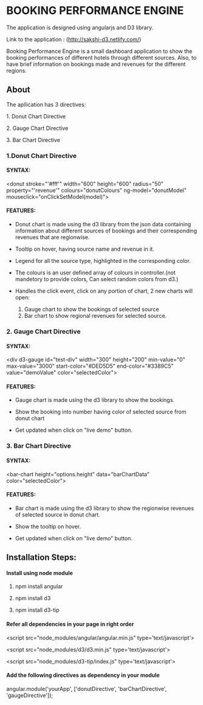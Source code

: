 
# BOOKING PERFORMANCE ENGINE
The application is designed using angularjs and D3 library.  

Link to the application :  (http://sakshi-d3.netlify.com/)


Booking Performance Engine is a small dashboard application to show the booking performances of different hotels through different sources. Also, to have brief information on bookings made and revenues for the different regions.


## About

The apllication has 3 directives:

   1\. Donut Chart Directive

   2\. Gauge Chart Directive

   3\. Bar Chart Directive

### 1.Donut Chart Directive
 

#### SYNTAX:

<span><</span>donut stroke="'#fff'" width="600" height="600" radius="50" property="'revenue'" colours="donutColours" ng-model="donutModel" mouseclick="onClickSetModel(model)">

#### FEATURES:

*   Donut chart is made using the d3 library from the json data containing information about different sources of bookings and their corresponding revenues that are regionwise.

*   Tooltip on hover, having source name and revenue in it.

*   Legend for all the source type, highlighted in the corresponding color.

*   The colours is an user defined array of colours in controller.(not mandetory to provide colors, Can select random colors from d3.)

*   Handles the click event, click on any portion of chart, 2 new charts will open:  

    1. Gauge chart to show the bookings of selected source  
    2. Bar chart to show regional revenues for selected source.



### 2\. Gauge Chart Directive



#### SYNTAX:

<span><</span>div d3-gauge id="test-div" width="300" height="200" min-value="0" max-value="3000" start-color="#DED5D5" end-color="#3389C5" value="demoValue" color="selectedColor">

#### FEATURES:

   * Gauge chart is made using the d3 library to show the bookings.

   * Show the booking into number having color of selected source from donut chart

   * Get updated when click on "live demo" button.



### 3\. Bar Chart Directive


#### SYNTAX:

<span><</span>bar-chart height="options.height" data="barChartData" color="selectedColor">

#### FEATURES:

*    Bar chart is made using the d3 library to show the regionwise revenues of selected source in donut chart.

*    Show the tooltip on hover.

*    Get updated when click on "live demo" button.



## Installation Steps:

#### Install using node module

1. npm install angular  

2. npm install d3  

3. npm install d3-tip  

#### Refer all dependencies in your page in right order


<span><</span>script src="node_modules/angular/angular.min.js" type='text/javascript'>  

<span><</span>script src="node_modules/d3/d3.min.js" type='text/javascript'>  

<span><</span>script src="node_modules/d3-tip/index.js" type='text/javascript'>  


#### Add the following directives as dependency in your module


<span>angular.module('yourApp', ['donutDirective', 'barChartDirective', 'gaugeDirective']); </span> 


